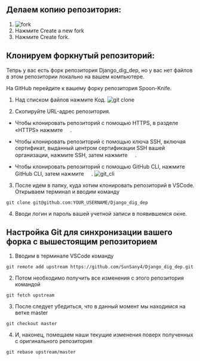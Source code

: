## Делаем копию репозитория:
1. ![fork](https://docs.github.com/assets/cb-34352/mw-1440/images/help/repository/fork-button.webp)
2. Нажмите Create a new fork
3. Нажмите Create fork.

## Клонируем форкнутый репозиторий:

Тепрь у вас есть форк репозитория Django_dig_dep, но у вас нет файлов в этом репозитории локально на вашем компьютере.

На GitHub перейдите к вашему форку репозитория Spoon-Knife.

1. Над списком файлов нажмите Код.
![git clone](https://docs.github.com/assets/cb-13128/mw-1440/images/help/repository/code-button.webp)

2. Скопируйте URL-адрес репозитория. 
- Чтобы клонировать репозиторий с помощью HTTPS, в разделе «HTTPS» нажмите <svg version="1.1" fill="white" width="16" height="16" viewBox="0 0 16 16" class="octicon octicon-paste" aria-label="Copy to clipboard" role="img"><path d="M3.626 3.533a.249.249 0 0 0-.126.217v9.5c0 .138.112.25.25.25h8.5a.25.25 0 0 0 .25-.25v-9.5a.249.249 0 0 0-.126-.217.75.75 0 0 1 .752-1.298c.541.313.874.89.874 1.515v9.5A1.75 1.75 0 0 1 12.25 15h-8.5A1.75 1.75 0 0 1 2 13.25v-9.5c0-.625.333-1.202.874-1.515a.75.75 0 0 1 .752 1.298ZM5.75 1h4.5a.75.75 0 0 1 .75.75v3a.75.75 0 0 1-.75.75h-4.5A.75.75 0 0 1 5 4.75v-3A.75.75 0 0 1 5.75 1Zm.75 3h3V2.5h-3Z"></path></svg>.

- Чтобы клонировать репозиторий с помощью ключа SSH, включая сертификат, выданный центром сертификации SSH вашей организации, нажмите SSH, затем нажмите <svg version="1.1" fill="white" width="16" height="16" viewBox="0 0 16 16" class="octicon octicon-paste" aria-label="Copy to clipboard" role="img"><path d="M3.626 3.533a.249.249 0 0 0-.126.217v9.5c0 .138.112.25.25.25h8.5a.25.25 0 0 0 .25-.25v-9.5a.249.249 0 0 0-.126-.217.75.75 0 0 1 .752-1.298c.541.313.874.89.874 1.515v9.5A1.75 1.75 0 0 1 12.25 15h-8.5A1.75 1.75 0 0 1 2 13.25v-9.5c0-.625.333-1.202.874-1.515a.75.75 0 0 1 .752 1.298ZM5.75 1h4.5a.75.75 0 0 1 .75.75v3a.75.75 0 0 1-.75.75h-4.5A.75.75 0 0 1 5 4.75v-3A.75.75 0 0 1 5.75 1Zm.75 3h3V2.5h-3Z"></path></svg>.

- Чтобы клонировать репозиторий с помощью GitHub CLI, нажмите GitHub CLI, затем нажмите <svg version="1.1" fill="white" width="16" height="16" viewBox="0 0 16 16" class="octicon octicon-copy" aria-label="Copy to clipboard" role="img"><path d="M0 6.75C0 5.784.784 5 1.75 5h1.5a.75.75 0 0 1 0 1.5h-1.5a.25.25 0 0 0-.25.25v7.5c0 .138.112.25.25.25h7.5a.25.25 0 0 0 .25-.25v-1.5a.75.75 0 0 1 1.5 0v1.5A1.75 1.75 0 0 1 9.25 16h-7.5A1.75 1.75 0 0 1 0 14.25Z"></path><path d="M5 1.75C5 .784 5.784 0 6.75 0h7.5C15.216 0 16 .784 16 1.75v7.5A1.75 1.75 0 0 1 14.25 11h-7.5A1.75 1.75 0 0 1 5 9.25Zm1.75-.25a.25.25 0 0 0-.25.25v7.5c0 .138.112.25.25.25h7.5a.25.25 0 0 0 .25-.25v-7.5a.25.25 0 0 0-.25-.25Z"></path></svg>.
![git_cli](https://docs.github.com/assets/cb-60499/mw-1440/images/help/repository/https-url-clone-cli.webp)

3. После идем в папку, куда хотим клонировать репозиторий в VSCode.
Открываем терминал и вводим команду 
```
git clone git@github.com:YOUR_USERNAME/Django_dig_dep
```
4. Вводи логин и пароль вашей учетной записи в появившемся окне.

## Настройка Git для синхронизации вашего форка с вышестоящим репозиторием

1. Вводим в терминале VSCode команду 
```
git remote add upstream https://github.com/SunSany4/Django_dig_dep.git
```

2. Потом необходимо получить все изменения с этого репозитория командой
``` 
git fetch upstream
```

3. После следует убедиться, что в данный момент мы находимся на ветке master 
```
git checkout master
```

4. И, наконец, помещаем наши текущие изменения поверх полученных с оригинального репозитория 
```
git rebase upstream/master
```


